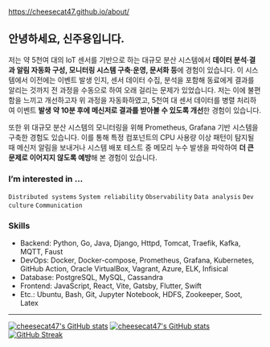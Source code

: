 <https://cheesecat47.github.io/about/>

## 안녕하세요, 신주용입니다.

저는 약 5천여 대의 IoT 센서를 기반으로 하는 대규모 분산 시스템에서 **데이터 분석·결과 알림 자동화 구성, 모니터링 시스템 구축·운영, 문서화 등**에 경험이 있습니다. 이 시스템에서 이전에는 이벤트 발생 인지, 센서 데이터 수집, 분석을 포함해 동료에게 결과를 알리는 것까지 전 과정을 수동으로 하여 오래 걸리는 문제가 있었습니다. 저는 이에 불편함을 느끼고 개선하고자 위 과정을 자동화하였고, 5천여 대 센서 데이터를 병렬 처리하여 이벤트 **발생 약 10분 후에 메신저로 결과를 받아볼 수 있도록 개선**한 경험이 있습니다.

또한 위 대규모 분산 시스템의 모니터링을 위해 Prometheus, Grafana 기반 시스템을 구축한 경험도 있습니다. 이를 통해 특정 컴포넌트의 CPU 사용량 이상 패턴이 탐지될 때 메신저 알림을 보내거나 시스템 배포 테스트 중 메모리 누수 발생을 파악하여 **더 큰 문제로 이어지지 않도록 예방**해 본 경험이 있습니다.

### I’m interested in …  

`Distributed systems` `System reliability` `Observability` `Data analysis` `Dev culture` `Communication`

### Skills

- Backend: Python, Go, Java, Django, Httpd, Tomcat, Traefik, Kafka, MQTT, Faust
- DevOps: Docker, Docker-compose, Prometheus, Grafana, Kubernetes, GitHub Action, Oracle VirtualBox, Vagrant, Azure, ELK, Infisical
- Database: PostgreSQL, MySQL, Cassandra
- Frontend: JavaScript, React, Vite, Gatsby, Flutter, Swift
- Etc.: Ubuntu, Bash, Git, Jupyter Notebook, HDFS, Zookeeper, Soot, Latex

---

<!-- <p align="center">
    <img src="./main_img1.gif" alt="slideshow" />
</p>

### Interests

<p align="center">
    <img src="https://img.shields.io/badge/ApacheHadoop-66CCFF?style=for-the-badge&logo=ApacheHadoop&logoColor=white"/>
    <img src="https://img.shields.io/badge/ApacheKafka-231F20?style=for-the-badge&logo=ApacheKafka&logoColor=white"/>
</p>

<p align="center">
    <img src="https://img.shields.io/badge/Elastic-005571?style=for-the-badge&logo=Elastic&logoColor=white"/>
    <img src="https://img.shields.io/badge/ElasticStack-005571?style=for-the-badge&logo=ElasticStack&logoColor=white"/>
    <img src="https://img.shields.io/badge/Elasticsearch-005571?style=for-the-badge&logo=Elasticsearch&logoColor=white"/>
</p>

<p align="center">
    <img src="https://img.shields.io/badge/Python-3766AB?style=for-the-badge&logo=Python&logoColor=white"/>
    <img src="https://img.shields.io/badge/Jupyter-F37626?style=for-the-badge&logo=Jupyter&logoColor=white"/>
    <img src="https://img.shields.io/badge/Prometheus-E6522C?style=for-the-badge&logo=Prometheus&logoColor=white"/>
    <img src="https://img.shields.io/badge/Grafana-F46800?style=for-the-badge&logo=Grafana&logoColor=white"/>
</p> -->

[![cheesecat47's GitHub stats](https://github-readme-stats.vercel.app/api?username=cheesecat47&count_private=true&show_icons=true&theme=transparent)](https://github.com/anuraghazra/github-readme-stats)
[![cheesecat47's GitHub stats](https://github-readme-stats.vercel.app/api/top-langs/?username=cheesecat47&count_private=true&show_icons=true&theme=transparent&layout=compact)](https://github.com/anuraghazra/github-readme-stats)
[![GitHub Streak](https://streak-stats.demolab.com?user=cheesecat47&hide_border=true&mode=weekly)](https://git.io/streak-stats)

<!-- https://simpleicons.org/ -->
